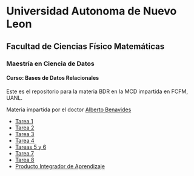 # Universidad Autonoma de Nuevo Leon
## Facultad de Ciencias Físico Matemáticas
### Maestría en Ciencia de Datos

#### Curso: Bases de Datos Relacionales

Este es el repositorio para la materia BDR en la MCD impartida en FCFM, UANL. 

Materia impartida por el doctor [Alberto Benavides](https://github.com/albertobenavides)

- [Tarea 1](Tarea1/Tarea1.md)
- [Tarea 2](Tarea2/Tarea2.md)
- [Tarea 3](Tarea3/Tarea3.md)
- [Tarea 4](Tarea4/Tarea4.md)
- [Tareas 5 y 6](Tarea5+6/Tarea5+6.md)
- [Tarea 7](Tarea7/Tarea7.md)
- [Tarea 8](Tarea8/Tarea8.md)
- [Producto Integrador de Aprendizaje](PIA/)
